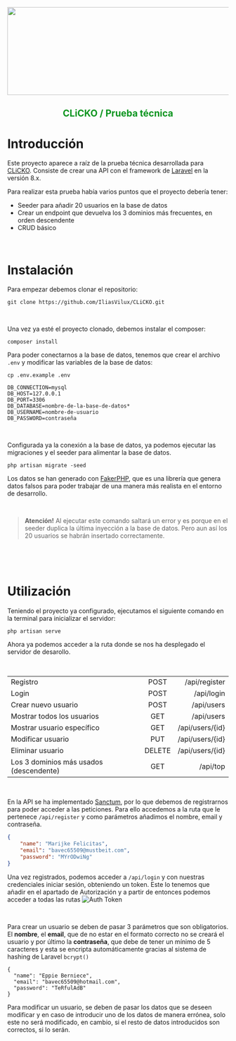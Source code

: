 <p align="center"><a href="https://https://clicko.es/" target="_blank"><img src="https://blog.clicko.es/wp-content/uploads/2018/09/clicko-venta-online-smartphone-1160x568.jpg" width="1350" height="200" style="object-fit: cover; object-position: left bottom;"></a></p>

<h2 align="center" style="color: #0B951F"><b>CLiCKO</b> / Prueba técnica</h2>

# **Introducción**

Este proyecto aparece a raíz de la prueba técnica desarrollada para [CLiCKO](https://clicko.es/). Consiste de crear una API con el framework de [Laravel](https://laravel.com/docs) en la versión 8.x.

Para realizar esta prueba había varios puntos que el proyecto debería tener:
- Seeder para añadir 20 usuarios en la base de datos
- Crear un endpoint que devuelva los 3 dominios más frecuentes, en orden descendente
- CRUD básico

<p>&nbsp;</p>

# **Instalación**

Para empezar debemos clonar el repositorio:

```
git clone https://github.com/IliasVilux/CLiCKO.git
```

<p>&nbsp;</p>

Una vez ya esté el proyecto clonado, debemos instalar el composer:
```
composer install
```
Para poder conectarnos a la base de datos, tenemos que crear el archivo `.env` y modificar las variables de la base de datos:

```
cp .env.example .env
```
```
DB_CONNECTION=mysql
DB_HOST=127.0.0.1
DB_PORT=3306
DB_DATABASE=nombre-de-la-base-de-datos*
DB_USERNAME=nombre-de-usuario
DB_PASSWORD=contraseña
```

<p>&nbsp;</p>

Configurada ya la conexión a la base de datos, ya podemos ejecutar las migraciones y el seeder para alimentar la base de datos.
```
php artisan migrate -seed
```
Los datos se han generado con [FakerPHP](https://fakerphp.github.io/), que es una librería que genera datos falsos para poder trabajar de una manera más realista en el entorno de desarrollo.

<p>&nbsp;</p>

> **Atención!**
> Al ejecutar este comando saltará un error y es porque en el seeder duplica la última inyección a la base de datos. Pero aun así los 20 usuarios se habrán insertado correctamente.

<p>&nbsp;</p>
<p>&nbsp;</p>

# **Utilización**

Teniendo el proyecto ya configurado, ejecutamos el siguiente comando en la terminal para inicializar el servidor:
```
php artisan serve
```
Ahora ya podemos acceder a la ruta donde se nos ha desplegado el servidor de desarollo.

<p>&nbsp;</p>

|                                         |        |                 |
|:---                                     | :---:  |             ---:|
| Registro                                | POST   | /api/register   |
| Login                                   | POST   | /api/login      |
| Crear nuevo usuario                     | POST   | /api/users      |
| Mostrar todos los usuarios              | GET    | /api/users      |
| Mostrar usuario específico              | GET    | /api/users/{id} |
| Modificar usuario                       | PUT    | /api/users/{id} |
| Eliminar usuario                        | DELETE | /api/users/{id} |
| Los 3 dominios más usados (descendente) | GET    | /api/top        |

<p>&nbsp;</p>

En la API se ha implementado [Sanctum](https://laravel.com/docs/8.x/sanctum), por lo que debemos de registrarnos para poder acceder a las peticiones. Para ello accedemos a la ruta que le pertenece `/api/register` y como parámetros añadimos el nombre, email y contraseña.
```json
{
    "name": "Marijke Felicitas",
    "email": "bavec65509@mustbeit.com",
    "password": "MYrODwiNg"
}
```
Una vez registrados, podemos acceder a `/api/login` y con nuestras credenciales iniciar sesión, obteniendo un token. Este lo tenemos que añadir en el apartado de Autorización y a partir de entonces podemos acceder a todas las rutas
![Auth Token](https://i.gyazo.com/a482b70f6e9121c57a82573d48a76b2f.png)

<p>&nbsp;</p>

Para crear un usuario se deben de pasar 3 parámetros que son obligatorios. El **nombre**, el **email**, que de no estar en el formato correcto no se creará el usuario y por último la **contraseña**, que debe de tener un mínimo de 5 caracteres y esta se encripta automáticamente gracias al sistema de hashing de Laravel `bcrypt()`
```
{
  "name": "Eppie Berniece",
  "email": "bavec65509@hotmail.com",
  "password": "TeRfulAdB"
}
```

Para modificar un usuario, se deben de pasar los datos que se deseen modificar y en caso de introducir uno de los datos de manera errónea, solo este no será modificado, en cambio, si el resto de datos introducidos son correctos, si lo serán.